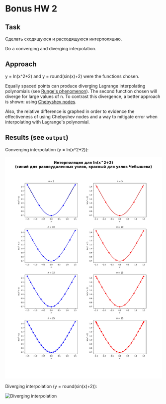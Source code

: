# Bonus HW 2

## Task

Сделать сходящуюся и расходящуюся интерполяцию.

Do a converging and diverging interpolation.

## Approach

y = ln(x^2+2) and y = round(sin(x)+2) were the functions chosen.

Equally spaced points can produce diverging Lagrange interpolating polynomials (see [Runge's phenomenon](https://en.wikipedia.org/wiki/Runge%27s_phenomenon)). The second function chosen will diverge for large values of n. To contrast this divergence, a better approach is shown: using [Chebyshev nodes](https://en.wikipedia.org/wiki/Chebyshev_nodes).

Also, the relative difference is graphed in order to evidence the effectiveness of using Chebyshev nodes and a way to mitigate error when interpolating with Lagrange's polynomial.

## Results (see `output`)

Converging interpolation (y = ln(x^2+2)):

![Converging interpolation](output/ln(x%5E2+2).png)

Diverging interpolation (y = round(sin(x)+2)):

![Diverging interpolation](output/round(sin(x)+2).png)
